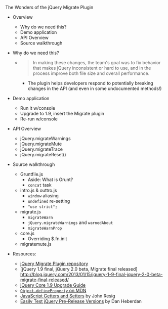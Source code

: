 The Wonders of the jQuery Migrate Plugin

- Overview
  - Why do we need this?
  - Demo application
  - API Overview
  - Source walkthrough
- Why do we need this?
  - > In making these changes, the team's goal was to fix behavior that makes
    > jQuery inconsistent or hard to use, and in the process improve both file
    > size and overall performance.
	- The plugin helps developers respond to potentially breaking changes in the
	  API (and even in some undocumented methods!)
- Demo application
  - Run it w/console
  - Upgrade to 1.9, insert the Migrate plugin
  - Re-run w/console
- API Overview
  - jQuery.migrateWarnings
  - jQuery.migrateMute
  - jQuery.migrateTrace
  - jQuery.migrateReset()
- Source walkthrough
  - Gruntfile.js
    - Aside: What is Grunt?
    - `concat` task
  - intro.js & outtro.js
    - `window` aliasing
    - `undefined` re-setting
    - `"use strict";`
  - migrate.js
    - `migrateWarn`
    - `jQuery.migrateWarnings` and `warnedAbout`
    - `migrateWarnProp`
  - core.js
    - Overriding $.fn.init
  - migratemute.js

- Resources:
	- [jQuery Migrate Plugin
	  repository](https://github.com/jquery/jquery-migrate/)
	- [jQuery 1.9 final, jQuery 2.0 beta, Migrate final released]
	  http://blog.jquery.com/2013/01/15/jquery-1-9-final-jquery-2-0-beta-migrate-final-released/
	- [jQuery Core 1.9 Upgrade Guide](http://jquery.com/upgrade-guide/1.9/)
	- [`Object.defineProperty` on
	  MDN](https://developer.mozilla.org/en-US/docs/JavaScript/Reference/Global_Objects/Object/defineProperty)
	- [JavaScript Getters and
	  Setters](http://ejohn.org/blog/javascript-getters-and-setters/) by John
    Resig
	- [Easily Test jQuery Pre-Release
		Versions](http://weblog.bocoup.com/easily-test-jquery-pre-release-versions/)
    by Dan Heberdan
